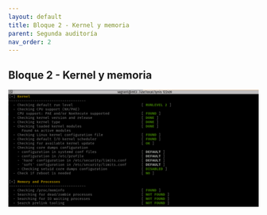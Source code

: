 ```yaml
---
layout: default
title: Bloque 2 - Kernel y memoria
parent: Segunda auditoría
nav_order: 2
---
```


## Bloque 2 - Kernel y memoria

<img src="https://raw.githubusercontent.com/crivmar/crivmar-lynis.github.io/main/assets/images/55.png"/>

